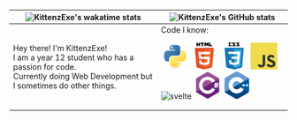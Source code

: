 | ![KittenzExe's wakatime stats](https://github-readme-stats.vercel.app/api/wakatime?username=kittenzexe&theme=transparent&icon_color=7d77d7&layout=compact&card_width=1000px&border_color=7d77d7&title_color=7d77d7&text_color=aed3e7&langs_count=10)          | ![KittenzExe's GitHub stats](https://github-readme-stats-git-masterrstaa-rickstaa.vercel.app/api?username=kittenzexe&count_private=true&card_width=500px&show_icons=true&theme=transparent&icon_color=7d77d7&border_color=7d77d7&title_color=7d77d7&text_color=aed3e7&show=reviews&rank_icon=default) |
| ----------------- | ------------------ |
| Hey there! I'm KittenzExe! <br>I am a year 12 student who has a passion for code. <br>Currently doing Web Development but I sometimes do other things. | Code I know: <p align="left"><a> <img src="https://raw.githubusercontent.com/devicons/devicon/master/icons/python/python-original.svg" alt="python" width="50" height="50"/> </a> <a> <img src="https://raw.githubusercontent.com/devicons/devicon/master/icons/html5/html5-original-wordmark.svg" alt="html5" width="50" height="50"/> </a><a> <img src="https://raw.githubusercontent.com/devicons/devicon/master/icons/css3/css3-original-wordmark.svg" alt="css3" width="50" height="50"/> </a><a> <img src="https://raw.githubusercontent.com/devicons/devicon/master/icons/javascript/javascript-original.svg" alt="javascript" width="50" height="50"/> </a>  <a> <img src="https://upload.wikimedia.org/wikipedia/commons/1/1b/Svelte_Logo.svg" alt="svelte" width="50" height="50"/> </a> <a> <img src="https://raw.githubusercontent.com/devicons/devicon/master/icons/csharp/csharp-original.svg" alt="csharp" width="50" height="50"/> </a><a> <img src="https://raw.githubusercontent.com/devicons/devicon/master/icons/cplusplus/cplusplus-original.svg" alt="cplusplus" width="50" height="50"/> </a></p>  
